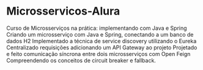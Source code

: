 # Microsservicos-Alura
 Curso de Microsserviços na prática: implementando com Java e Spring
Criando um microsserviço com Java e Spring, conectando a um banco de dados H2
Implementado a técnica de service discovery utilizando o Eureka
Centralizado requisições adicionando um API Gateway ao projeto
Projetado e feito comunicação síncrona entre dois microsserviços com Open Feign
Compreendendo os conceitos de circuit breaker e fallback.
